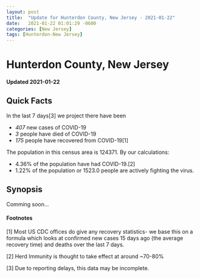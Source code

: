 ```yaml
---
layout: post
title:  "Update for Hunterdon County, New Jersey - 2021-01-22"
date:   2021-01-22 01:01:29 -0600
categories: [New Jersey]
tags: [Hunterdon-New Jersey]
---
```


# Hunterdon County, New Jersey
#### Updated 2021-01-22

## Quick Facts

In the last 7 days[3] we project there have been
- *407* new cases of COVID-19
- *3* people have died of COVID-19
- *175* people have recovered from COVID-19[1]

The population in this census area is 124371. By our calculations:
- 4.36% of the population have had COVID-19.[2]
- 1.22% of the population or 1523.0 people are actively fighting the virus.

## Synopsis

Comming soon...


#### Footnotes

[1] Most US CDC offices do give any recovery statistics- we base this on a formula which looks at confirmed new cases
15 days ago (the average recovery time) and deaths over the last 7 days.

[2] Herd Immunity is thought to take effect at around ~70-80%

[3] Due to reporting delays, this data may be incomplete.
 
    